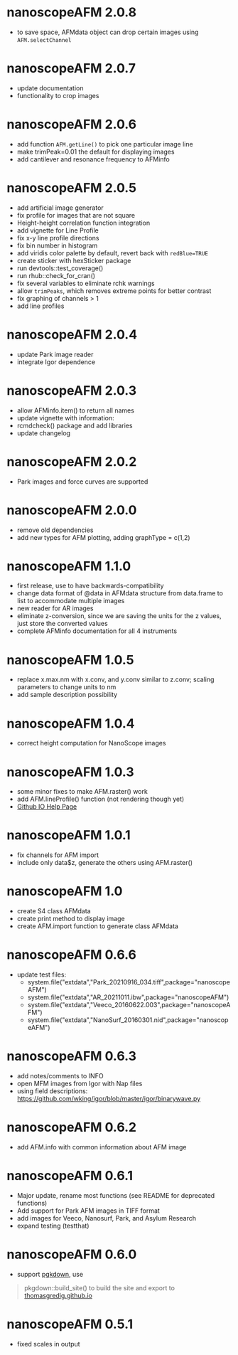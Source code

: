 # nanoscopeAFM 2.0.8

* to save space, AFMdata object can drop certain images using `AFM.selectChannel`


# nanoscopeAFM 2.0.7

* update documentation
* functionality to crop images


# nanoscopeAFM 2.0.6

* add function `AFM.getLine()` to pick one particular image line
* make trimPeak=0.01 the default for displaying images
* add cantilever and resonance frequency to AFMinfo


# nanoscopeAFM 2.0.5

* add artificial image generator
* fix profile for images that are not square
* Height-height correlation function integration
* add vignette for Line Profile
* fix x-y line profile directions
* fix bin number in histogram
* add viridis color palette by default, revert back with `redBlue=TRUE`
* create sticker with hexSticker package
* run devtools::test_coverage()
* run rhub::check_for_cran()
* fix several variables to eliminate rchk warnings
* allow `trimPeaks`, which removes extreme points for better contrast
* fix graphing of channels > 1
* add line profiles


# nanoscopeAFM 2.0.4

* update Park image reader
* integrate Igor dependence


# nanoscopeAFM 2.0.3

* allow AFMinfo.item() to return all names
* update vignette with information: 
* rcmdcheck() package and add libraries
* update changelog

# nanoscopeAFM 2.0.2

* Park images and force curves are supported

# nanoscopeAFM 2.0.0

* remove old dependencies
* add new types for AFM plotting, adding graphType = c(1,2)


# nanoscopeAFM 1.1.0

* first release, use to have backwards-compatibility
* change data format of @data in AFMdata structure from data.frame to list to accommodate multiple images
* new reader for AR images
* eliminate z-conversion, since we are saving the units for the z values, just store the converted values
* complete AFMinfo documentation for all 4 instruments

# nanoscopeAFM 1.0.5

* replace x.max.nm with x.conv, and y.conv similar to z.conv; scaling parameters to change units to nm
* add sample description possibility

# nanoscopeAFM 1.0.4

* correct height computation for NanoScope images

# nanoscopeAFM 1.0.3

* some minor fixes to make AFM.raster() work
* add AFM.lineProfile() function (not rendering though yet)
* [Github IO Help Page](https://thomasgredig.github.io/nanoscopeAFM/)

# nanoscopeAFM 1.0.1

* fix channels for AFM import
* include only data$z, generate the others using AFM.raster()


# nanoscopeAFM 1.0

* create S4 class AFMdata
* create print method to display image
* create AFM.import function to generate class AFMdata


# nanoscopeAFM 0.6.6

* update test files:
  - system.file("extdata","Park_20210916_034.tiff",package="nanoscopeAFM")
  - system.file("extdata","AR_20211011.ibw",package="nanoscopeAFM")
  - system.file("extdata","Veeco_20160622.003",package="nanoscopeAFM")
  - system.file("extdata","NanoSurf_20160301.nid",package="nanoscopeAFM")



# nanoscopeAFM 0.6.3

* add notes/comments to INFO
* open MFM images from Igor with Nap files
* using field descriptions: https://github.com/wking/igor/blob/master/igor/binarywave.py


# nanoscopeAFM 0.6.2

* add AFM.info with common information about AFM image


# nanoscopeAFM 0.6.1

* Major update, rename most functions (see README for deprecated functions)
* Add support for Park AFM images in TIFF format
* add images for Veeco, Nanosurf, Park, and Asylum Research
* expand testing (testthat)


# nanoscopeAFM 0.6.0

* support [pgkdown](https://pkgdown.r-lib.org/), use
> pkgdown::build_site()
to build the site and export to [thomasgredig.github.io](https://thomasgredig.github.io)


# nanoscopeAFM 0.5.1

* fixed scales in output
